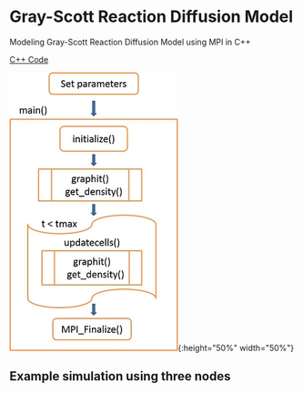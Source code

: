 # Gray-Scott Reaction Diffusion Model
Modeling Gray-Scott Reaction Diffusion Model using  MPI in C++

[C++ Code](https://github.com/nirajan-mandal/Gray-Scott-Reaction-Diffusion-Model/blob/main/grayscott_final.cpp)


![Code flow chart](https://github.com/nirajan-mandal/Gray-Scott-Reaction-Diffusion-Model/blob/main/Code_Flow_chart.jpg "Code flow chart"){:height="50%" width="50%"}


## Example simulation using three nodes
